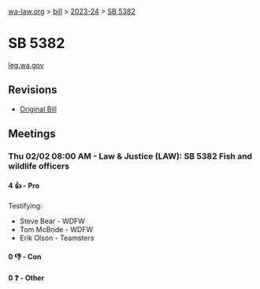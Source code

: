[wa-law.org](/) > [bill](/bill/) > [2023-24](/bill/2023-24/) > [SB 5382](/bill/2023-24/sb/5382/)

# SB 5382
[leg.wa.gov](https://app.leg.wa.gov/billsummary?BillNumber=5382&Year=2023&Initiative=false)

## Revisions
* [Original Bill](1/)

## Meetings
### Thu 02/02 08:00 AM - Law & Justice (LAW): SB 5382 Fish and wildlife officers
#### 4 👍 - Pro
Testifying:
* Steve Bear - WDFW
* Tom McBride - WDFW
* Erik Olson - Teamsters

#### 0 👎 - Con

#### 0 ❓ - Other

